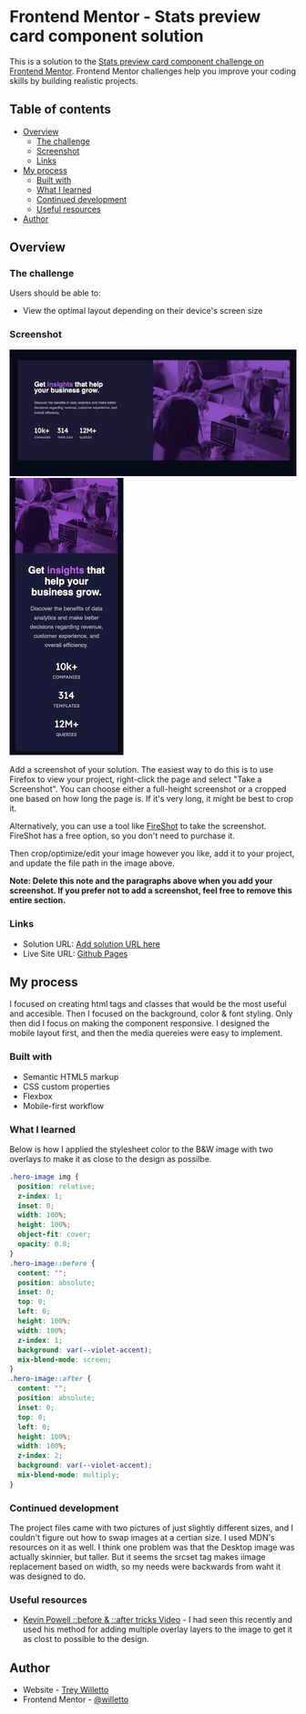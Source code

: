 # Frontend Mentor - Stats preview card component solution

This is a solution to the [Stats preview card component challenge on Frontend Mentor](https://www.frontendmentor.io/challenges/stats-preview-card-component-8JqbgoU62). Frontend Mentor challenges help you improve your coding skills by building realistic projects. 

## Table of contents

- [Overview](#overview)
  - [The challenge](#the-challenge)
  - [Screenshot](#screenshot)
  - [Links](#links)
- [My process](#my-process)
  - [Built with](#built-with)
  - [What I learned](#what-i-learned)
  - [Continued development](#continued-development)
  - [Useful resources](#useful-resources)
- [Author](#author)

## Overview

### The challenge

Users should be able to:
- View the optimal layout depending on their device's screen size

### Screenshot

![Desktop Screenshot](https://github.com/willetto/Frontend-Mentor-Stat-Card-Component/blob/1e4b11be24059387acfec6b25a850b843c1bdf06/Desktop%20Screenshot.png)
![Mobile Screenshot](https://github.com/willetto/Frontend-Mentor-Stat-Card-Component/blob/1e4b11be24059387acfec6b25a850b843c1bdf06/mobile%20Screenshot.png)

Add a screenshot of your solution. The easiest way to do this is to use Firefox to view your project, right-click the page and select "Take a Screenshot". You can choose either a full-height screenshot or a cropped one based on how long the page is. If it's very long, it might be best to crop it.

Alternatively, you can use a tool like [FireShot](https://getfireshot.com/) to take the screenshot. FireShot has a free option, so you don't need to purchase it. 

Then crop/optimize/edit your image however you like, add it to your project, and update the file path in the image above.

**Note: Delete this note and the paragraphs above when you add your screenshot. If you prefer not to add a screenshot, feel free to remove this entire section.**

### Links

- Solution URL: [Add solution URL here](https://your-solution-url.com)
- Live Site URL: [Github Pages](https://willetto.github.io/Frontend-Mentor-Stat-Card-Component/)

## My process
I focused on creating html tags and classes that would be the most useful and accesible. Then I focused on the background, color & font styling. Only then did I focus on making the component responsive. I designed the mobile layout first, and then the media quereies were easy to implement. 

### Built with
- Semantic HTML5 markup
- CSS custom properties
- Flexbox
- Mobile-first workflow

### What I learned

Below is how I applied the stylesheet color to the B&W image with two overlays to make it as close to the design as possilbe.

```css
.hero-image img {
  position: relative;
  z-index: 1;
  inset: 0;
  width: 100%;
  height: 100%;
  object-fit: cover;
  opacity: 0.8;
}
.hero-image::before {
  content: "";
  position: absolute;
  inset: 0;
  top: 0;
  left: 0;
  height: 100%;
  width: 100%;
  z-index: 1;
  background: var(--violet-accent);
  mix-blend-mode: screen;
}
.hero-image::after {
  content: "";
  position: absolute;
  inset: 0;
  top: 0;
  left: 0;
  height: 100%;
  width: 100%;
  z-index: 2;
  background: var(--violet-accent);
  mix-blend-mode: multiply;
}
```

### Continued development

The project files came with two pictures of just slightly different sizes, and I couldn't figure out how to swap images at a certian size. I used MDN's resources on it as well. I think one problem was that the Desktop image was actually skinnier, but taller. But it seems the srcset tag makes iimage replacement based on width, so my needs were backwards from waht it was designed to do.

### Useful resources

- [Kevin Powell ::before & ::after tricks Video](https://www.youtube.com/watch?v=QFjqxVMwIl8&t=437s&ab_channel=KevinPowell) - I had seen this recently and used his method for adding multiple overlay layers to the image to get it as clost to possible to the design.

## Author

- Website - [Trey Willetto](https://www.treywilletto.com)
- Frontend Mentor - [@willetto](https://www.frontendmentor.io/profile/willetto)

